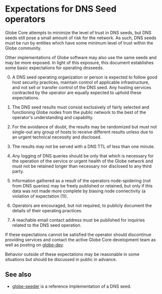 Expectations for DNS Seed operators
====================================

Globe Core attempts to minimize the level of trust in DNS seeds,
but DNS seeds still pose a small amount of risk for the network.
As such, DNS seeds must be run by entities which have some minimum
level of trust within the Globe community.

Other implementations of Globe software may also use the same
seeds and may be more exposed. In light of this exposure, this
document establishes some basic expectations for operating dnsseeds.

0. A DNS seed operating organization or person is expected to follow good
host security practices, maintain control of applicable infrastructure,
and not sell or transfer control of the DNS seed. Any hosting services
contracted by the operator are equally expected to uphold these expectations.

1. The DNS seed results must consist exclusively of fairly selected and
functioning Globe nodes from the public network to the best of the
operator's understanding and capability.

2. For the avoidance of doubt, the results may be randomized but must not
single-out any group of hosts to receive different results unless due to an
urgent technical necessity and disclosed.

3. The results may not be served with a DNS TTL of less than one minute.

4. Any logging of DNS queries should be only that which is necessary
for the operation of the service or urgent health of the Globe
network and must not be retained longer than necessary nor disclosed
to any third party.

5. Information gathered as a result of the operators node-spidering
(not from DNS queries) may be freely published or retained, but only
if this data was not made more complete by biasing node connectivity
(a violation of expectation (1)).

6. Operators are encouraged, but not required, to publicly document the
details of their operating practices.

7. A reachable email contact address must be published for inquiries
related to the DNS seed operation.

If these expectations cannot be satisfied the operator should
discontinue providing services and contact the active Globe
Core development team as well as posting on
[globe-dev](https://lists.linuxfoundation.org/mailman/listinfo/globe-dev).

Behavior outside of these expectations may be reasonable in some
situations but should be discussed in public in advance.

See also
----------
- [globe-seeder](https://github.com/sipa/globe-seeder) is a reference implementation of a DNS seed.
